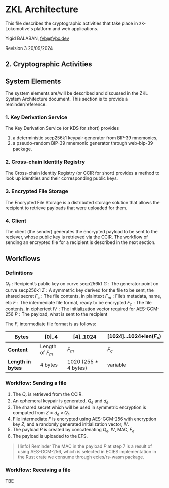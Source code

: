 # ZKL Architecture

This file describes the cryptographic activities that take place in zk-Lokomotive's platform and web applications.

Yigid BALABAN, <fyb@fybx.dev>

Revision 3
20/09/2024

## 2. Cryptographic Activities

## System Elements

The system elements are/will be described and discussed in the ZKL System Architecture document. This section is to provide a reminder/reference.

### 1. Key Derivation Service

The Key Derivation Service (or KDS for short) provides 
1. a deterministic secp256k1 keypair generator from BIP-39 mnemonics,
2. a pseudo-random BIP-39 mnemonic generator through web-bip-39 package.

### 2. Cross-chain Identity Registry

The Cross-chain Identity Registry (or CCIR for short) provides a method to look up identities and their corresponding public keys.

### 3. Encrypted File Storage

The Encrypted File Storage is a distributed storage solution that allows the recipient to retrieve payloads that were uploaded for them.

### 4. Client

The client (the sender) generates the encrypted payload to be sent to the reciever, whose public key is retrieved via the CCIR. The workflow of sending an encrypted file for a recipient is described in the next section.

## Workflows

### Definitions
$Q_{r}:\text{Recipient's public key on curve secp256k1}$
$G:\text{The generator point on curve secp256k1}$
$Z:\text{A symmetric key derived for the file to be sent, the shared secret}$
$F_c:\text{The file contents, in plaintext}$
$F_m:\text{File's metadata, name, etc}$
$F:\text{The intermediate file format, ready to be encrypted}$
$F_{c}:\text{The file contents, in ciphertext}$
$IV:\text{The initialization vector required for AES-GCM-256}$
$P:\text{The payload, what is sent to the recipient}$

The $F$, intermediate file format is as follows:

| Bytes               | \[0]..4         | \[4]..1024           | \[1024]...1024+len($F_c$) |
| ------------------- | --------------- | -------------------- | ------------------------- |
| **Content**         | Length of $F_m$ | $F_m$                | $F_c$                     |
| **Length in bytes** | 4 bytes         | 1020 (255 * 4 bytes) | variable                  |

### Workflow: Sending a file

1. The $Q_{r}$ is retrieved from the CCIR.
2. An ephemeral keypair is generated, $Q_{e}$ and $d_{e}$.
3. The shared secret which will be used in symmetric encryption is computed from $Z=d_{e}\times Q_{r}$.
5. File intermediate $F$ is encrypted using AES-GCM-256 with encryption key $Z$, and a randomly generated initialization vector, $IV$.
7. The payload $P$ is created by concatenating $Q_{e},\;IV,\;\text{MAC},\;F_{e}$.
8. The payload is uploaded to the EFS.

> [!info] Reminder
> The MAC in the payload $P$ at step 7 is a result of using AES-GCM-256, which is selected in ECIES implementation in the Rust crate we consume through ecies/rs-wasm package.

### Workflow: Receiving a file

TBE